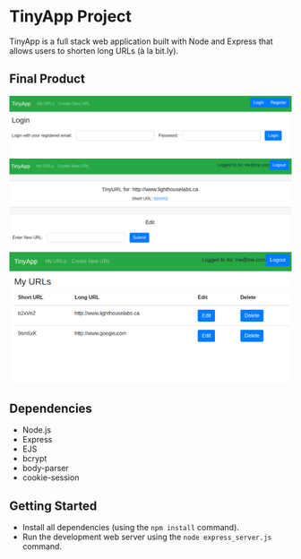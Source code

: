 # TinyApp Project
TinyApp is a full stack web application built with Node and Express that allows users to shorten long URLs (à la bit.ly).

## Final Product

!["User registration page"](https://github.com/mikel-k-khui/tinyapp/blob/master/docs/register-page.png)
!["URL edit page"](https://github.com/mikel-k-khui/tinyapp/blob/master/docs/url-edit-page.png)
!["URL index page"](https://github.com/mikel-k-khui/tinyapp/blob/master/docs/url_index_page.png)

## Dependencies

- Node.js
- Express
- EJS
- bcrypt
- body-parser
- cookie-session

## Getting Started

- Install all dependencies (using the `npm install` command).
- Run the development web server using the `node express_server.js` command.